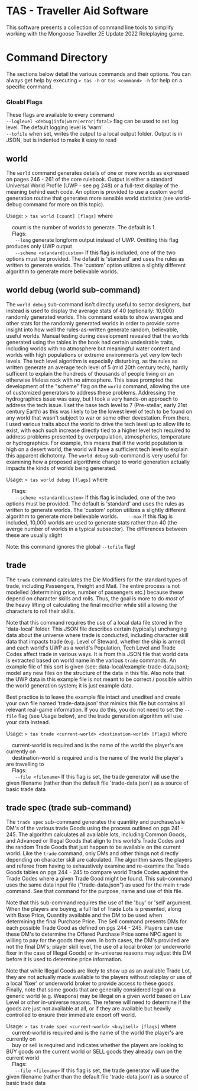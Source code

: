 # TAS - Traveller Aid Software

This software presents a collection of command line tools to simplify working with the Mongoose Traveller 2E Update 2022 Roleplaying game.

# Command Directory
The sections below detail the various commands and their options.
You can always get help by executing `> tas -h` or `tas <command> -h` for help on a specific command.

### Gloabl Flags
These flags are available to every command  
`--loglevel <debug|info|warn|error|fatal>` flag can be used to set log level.
The default logging level is 'warn'  
`--tofile` when set, writes the output to a local output folder.
Output is in JSON, but is indented to make it easy to read

## world
The `world` command generates details of one or more worlds as expressed on pages 246 - 261 of the core rulebook.
Output is either a standard Universal World Profile (UWP - see pg 248) or a full-text display of the meaning behind each code.
An option is provided to use a custom world generation routine that generates more sensible world statistics (see world-debug command for more on this topic).

Usage: `> tas world [count] [flags]` where  

&nbsp;&nbsp;&nbsp;&nbsp;count is the number of worlds to generate. The default is 1.  
&nbsp;&nbsp;&nbsp;&nbsp;Flags:  
&nbsp;&nbsp;&nbsp;&nbsp;&nbsp;&nbsp;`--long`  generate longform output instead of UWP.
Omitting this flag produces only UWP output  
&nbsp;&nbsp;&nbsp;&nbsp;&nbsp;&nbsp;`--scheme <standard|custom>`
If this flag is included, one of the two options must be provided.
The default is 'standard' and uses the rules as written to generate worlds.
The 'custom' option utilizes a slightly different algorithm to generate more believable worlds.

## world debug (world sub-command)
The `world debug` sub-command isn't directly useful to sector designers, but instead is used to display the average stats of 40 (optionally: 10,000) randomly generated worlds.
This command exists to show averages and other stats for the randomly generated worlds in order to provide some insight into how well the rules-as-written generate random, believable, useful worlds.
Manual testing during development revealed that the worlds generated using the tables in the book had certain undesirable traits, including worlds with no atmosphere but meaningful water content and worlds with high populations or extreme environments yet very low tech levels.
The tech level algorithm is especially disturbing, as the rules as written generate an average tech level of 5 (mid 20th century tech), hardly sufficent to explain the hundreds of thousands of people living on an otherwise lifeless rock with no atmosphere.
This issue prompted the development of the "scheme" flag on the `world` command, allowing the use of customized generators to address these problems.
Addressing the hydrographics issue was easy, but I took a very hands-on approach to address the tech issue.
I set the base tech level to 7 (Pre-stellar, early 21st century Earth) as this was likely to be the lowest level of tech to be found on any world that wasn't subject to war or some other devestation.
From there, I used various traits about the world to drive the tech level up to allow life to exist, with each such increase directly tied to a higher level tech required to address problems presented by overpopulation, atmospherics, temperature or hydrographics.
For example, this means that if the world population is high on a desert world, the world will have a sufficient tech level to explain this apparent dichotomy.
The `world debug` sub-command is very useful for examining how a proposed algorithmic change to world generation actually impacts the kinds of worlds being generated.

Usage: `> tas world debug [flags]` where  

&nbsp;&nbsp;&nbsp;&nbsp;Flags:  
&nbsp;&nbsp;&nbsp;&nbsp;&nbsp;&nbsp;`--scheme <standard|custom>`
If this flag is included, one of the two options must be provided.
The default is 'standard' and uses the rules as written to generate worlds.
The 'custom' option utilizes a slightly different algorithm to generate more believable worlds.
&nbsp;&nbsp;&nbsp;&nbsp;&nbsp;&nbsp;`--max`
If this flag is included, 10,000 worlds are used to generate stats rather than 40 (the averge number of worlds in a typical subsector). The differences between these are usually slight

Note: this command ignores the global `--tofile` flag!

## trade
The `trade` command calculates the Die Modifiers for the standard types of trade, including Passengers, Freight and Mail.
The entire process is not modelled (determining price, number of passengers etc.) because these depend on character skills and rolls.
Thus, the goal is more to do _most_ of the heavy lifting of calculating the final modifier while still allowing the characters to roll their skills.

Note that this command requires the use of a local data file stored in the 'data-local' folder.
This JSON file describes certain (typically) unchanging data about the universe where trade is conducted, including character skill data that impacts trade (e.g. Level of Steward, whether the ship is armed) and each world's UWP as a world's Population, Tech Level and Trade Codes affect trade in various ways.
It is from this JSON file that world data is extracted based on world name in the various `trade` commands.
An example file of this sort is given (see: data-local/example-trade-data.json); model any new files on the structure of the data in this file.
Also note that the UWP data in this example file is not meant to be correct / possible within the world generation system; it is just example data.

Best practice is to leave the example file intact and unedited and create your own file named 'trade-data.json' that mimics this file but contains all relevant real-game information.
If you do this, you do not need to set the `--file` flag (see Usage below), and the trade generation algorithm will use your data instead.

Usage: `> tas trade <current-world> <destination-world> [flags]` where

&nbsp;&nbsp;&nbsp;&nbsp;current-world is required and is the name of the world the player's are currently on  
&nbsp;&nbsp;&nbsp;&nbsp;destination-world is required and is the name of the world the player's are travelling to   
&nbsp;&nbsp;&nbsp;&nbsp;Flags:  
&nbsp;&nbsp;&nbsp;&nbsp;&nbsp;&nbsp;`--file <filename>`
If this flag is set, the trade generator will use the given filename (rather than the default file 'trade-data.json') as a source of basic trade data

## trade spec (trade sub-command)
The `trade spec` sub-command generates the quantiity and purchase/sale DM's of the various trade Goods using the process outlined on pgs 241 - 245.
The algorithm calculates all available lots, including Common Goods, and Advanced or Illegal Goods that align to this world's Trade Codes and the random Trade Goods that just happen to be available on the current world.
Like the `trade` command, only DMs and other things not directly depending on character skill are calculated.
The algorithm saves the players and referee from having to exhaustively examine and re-examine the Trade Goods tables on pgs 244 - 245 to compare world Trade Codes against the Trade Codes where a given Trade Good might be found.
This sub-command uses the same data input file ("trade-data.json") as used for the main `trade` command. See that command for the purpose, name  and use of this file.

Note that this sub-command requires the use of the 'buy' or 'sell' argument. When the players are buying, a full list of Trade Lots is presented, along with Base Price, Quantity available and the DM to be used when determining the final Purchase Price.
The Sell command presents DMs for each possible Trade Good as defined on pgs 244 - 245.
Players can use these DM's to determine the Offered Purchase Price some NPC agent is willing to pay for the goods they own.
In both cases, the DM's provided are not the final DM's; player skill level, the use of a local broker (or underworld fixer in the case of  Illegal Goods) or in-universe reasons may adjust this DM before it is used to determine price information.

Note that while Illegal Goods are likely to show up as an available Trade Lot, they are not actually made available to the players without roleplay or use of a local 'fixer' or underworld broker to provide access to these goods. Finally, note that some goods that are generally considered legal on a generic world (e.g. Weapons) may be illegal on a given world based on Law Level or other in-universe reasons.
The referee will need to determine if the goods are just not available at all, or if they are available but heavily controlled to ensure their immediate export off world.

Usage: `> tas trade spec <current-world> <buy|sell> [flags]` where  
&nbsp;&nbsp;&nbsp;&nbsp;current-world is required and is the name of the world the player's are currently on  
&nbsp;&nbsp;&nbsp;&nbsp;buy or sell is required and indicates whether the players are looking to BUY goods on the current world or SELL goods they already own on the current world  
&nbsp;&nbsp;&nbsp;&nbsp;Flags:    
&nbsp;&nbsp;&nbsp;&nbsp;&nbsp;&nbsp;`--file <filename>`
If this flag is set, the trade generator will use the given filename (rather than the default file 'trade-data.json') as a source of basic trade data